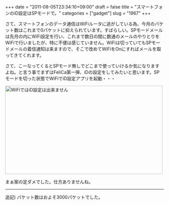 +++
date = "2011-08-05T23:34:10+09:00"
draft = false
title = "スマートフォンのiD設定はSPモードで。"
categories = ["gadget"]
slug = "1967"
+++

さて、スマートフォンのデータ通信はWiFiルータに逃がしている為、今月のパケット数はこれまで0パケットに抑えられています。すばらしい。SPモードメールは先月の内にWiFi設定を行い、これまで数日の間に数通のメールのやりとりをWiFiで行いましたが、特に不便は感じていません。WiFiは切っていてもSPモードメールの着信通知は来ますので、そこで改めてWiFiをOnにすればメールを取ってきてくれます。

さて、こーなってくるとSPモード無しでどこまで使っていけるか気になりますよね。と言う事でまずはFeliCa第一弾、iDの設定をしてみたいと思います。SPモードを切った状態でWiFiでiD設定アプリを起動・・・

<a href="http://www.flickr.com/photos/keruru/6011259853/" title="WiFiではiD設定は出来ません by けるる, on Flickr"><img src="http://farm7.static.flickr.com/6007/6011259853_8f2a6aa3fc.jpg" width="500" height="281" alt="WiFiではiD設定は出来ません"/></a>

まぁ案の定ダメでした。仕方ありませんね。

---
追記)
パケット数はおよそ3000パケットでした。
